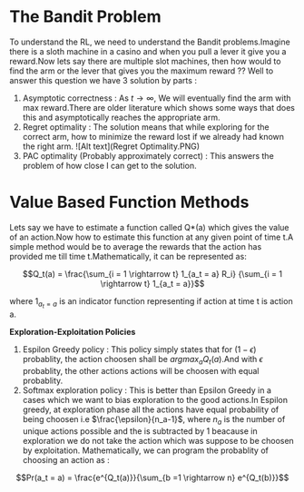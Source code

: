 # **The Bandit Problem**

To understand the RL, we need to understand the Bandit problems.Imagine there is a sloth machine in a casino and when you pull a lever it give you a reward.Now lets say there are multiple slot machines, then how would to find the arm or the lever that gives you the maximum reward ??
Well to answer this question we have 3 solution by parts :
  1) Asymptotic correctness : As $t \rightarrow \infty$, We will eventually find the arm with max reward.There are older literature which shows some ways that does this and asymptotically reaches the appropriate arm.
  2) Regret optimality : The solution means that while exploring for the correct arm, how to minimize the reward lost if we already had known the right arm. ![Alt text](Regret Optimality.PNG)
  3) PAC optimality (Probably approximately correct) : This answers the problem of how close I can get to the solution.

# **Value Based Function Methods**

Lets say we have to estimate a function called Q*(a) which gives the value of an action.Now how to estimate this function at any given point of time t.A simple method would be to average the rewards that the action has provided me till time t.Mathematically, it can be represented as:

$$Q_t(a) = \frac{\sum_{i = 1 \rightarrow t} 1_{a_t = a} R_i} {\sum_{i = 1 \rightarrow t} 1_{a_t = a}}$$

where $1_{a_t = a}$ is an indicator function representing if action at time t is action a.

**Exploration-Exploitation Policies**
  1) Espilon Greedy policy : This policy simply states that for $(1-\epsilon)$ probablity, the action choosen shall be $argmax_a Q_t(a)$.And with $\epsilon$ probablity, the other actions actions will be choosen with equal probablity.
  2) Softmax exploration policy : This is better than Epsilon Greedy in a cases which we want to bias exploration to the good actions.In Espilon greedy, at exploration phase all the actions have equal probability of being choosen i.e $\frac{\epsilon}{n_a-1}$, where $n_a$ is the number of unique actions possible and the is subtracted by 1 beacause in exploration we do not take the action which was suppose to be choosen by exploitation.
     Mathematically, we can program the probablity of choosing an action as :
     
$$Pr(a_t = a) = \frac{e^{Q_t(a)}}{\sum_{b =1 \rightarrow n} e^{Q_t(b)}}$$
